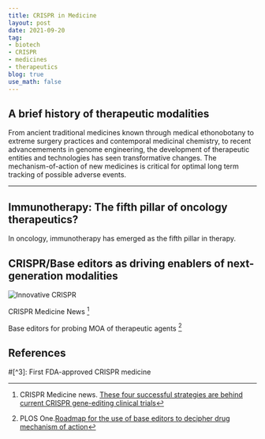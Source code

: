 ```yaml
---
title: CRISPR in Medicine
layout: post
date: 2021-09-20
tag:
- biotech
- CRISPR
- medicines
- therapeutics
blog: true
use_math: false
---
```

## A brief history of therapeutic modalities

From ancient traditional medicines known through medical ethonobotany to extreme surgery practices and contemporal medicinal chemistry, to recent advancemements in genome engineering, the development of therapeutic entities and technologies has seen transformative changes.
The mechanism-of-action of new medicines is critical for optimal long term tracking of possible adverse events.

---

## Immunotherapy: The fifth pillar of oncology therapeutics?

In oncology, immunotherapy has emerged as the fifth pillar in therapy.

## CRISPR/Base editors as driving enablers of next-generation modalities

![Innovative CRISPR]({{site.url}}/assets/images/CRISPR/csm_main.png)

CRISPR Medicine News [^1]

Base editors for probing MOA of therapeutic agents [^2]

## References

[^1]: CRISPR Medicine news. [These four successful strategies are behind current CRISPR gene-editing clinical trials](https://crisprmedicinenews.com/news/these-four-successful-strategies-are-behind-current-crispr-gene-editing-clinical-trials/)

[^2]: PLOS One.[Roadmap for the use of base editors to decipher drug mechanism of action](https://journals.plos.org/plosone/article?id=10.1371/journal.pone.0257537)

#[^3]: First FDA-approved CRISPR medicine
